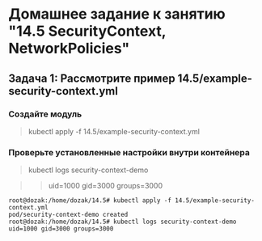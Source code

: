 # Домашнее задание к занятию "14.5 SecurityContext, NetworkPolicies"
## Задача 1: Рассмотрите пример 14.5/example-security-context.yml
### Создайте модуль

> kubectl apply -f 14.5/example-security-context.yml

### Проверьте установленные настройки внутри контейнера

> kubectl logs security-context-demo

>> uid=1000 gid=3000 groups=3000

    root@dozak:/home/dozak/14.5# kubectl apply -f 14.5/example-security-context.yml 
    pod/security-context-demo created
    root@dozak:/home/dozak/14.5# kubectl logs security-context-demo
    uid=1000 gid=3000 groups=3000
